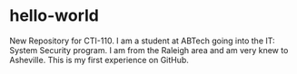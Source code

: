 # hello-world
New Repository for CTI-110. I am a student at ABTech going into the IT: System Security program. I am from the Raleigh area and am very knew to Asheville. This is my first experience on GitHub.
